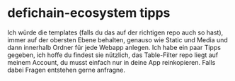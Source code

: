 # defichain-ecosystem tipps

Ich würde die templates (falls du das auf der richtigen repo auch so hast), immer auf der obersten Ebene behalten, genauso wie Static und Media und dann innerhalb Ordner für jede Webapp anlegen.
Ich habe ein paar Tipps gegeben, ich hoffe du findest sie nützlich, das Table-Filter repo liegt auf meinem Account, du musst einfach nur in deine App reinkopieren. Falls dabei Fragen entstehen gerne anfragne.
